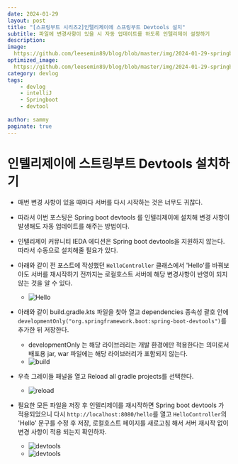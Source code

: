 ```yaml
---
date: 2024-01-29
layout: post
title: "[스프링부트 시리즈2]인텔리제이에 스프링부트 Devtools 설치"
subtitle: 파일에 변경사항이 있을 시 자동 업데이트를 하도록 인텔리제이 설정하기
description: 
image: 
  https://github.com/leesemin89/blog/blob/master/img/2024-01-29-springboot/springboot%20title.jpg?raw=true
optimized_image:    
  https://github.com/leesemin89/blog/blob/master/img/2024-01-29-springboot/p_springboot%20title.jpg?raw=true
category: devlog
tags:
    - devlog
    - intelliJ
    - Springboot
    - devtool
  
author: sammy
paginate: true
---
```


# 인텔리제이에 스트링부트 Devtools 설치하기
- 매번 변경 사항이 있을 때마다 서버를 다시 시작하는 것은 너무도 귀찮다.
- 따라서 이번 포스팅은 Spring boot devtools 를 인텔리제이에 설치해 변경 사항이 발생해도 자동 업데이트를 해주는 방법이다.
- 인텔리제이 커뮤니티 IEDA 에디션은 Spring boot devtools을 지원하지 않는다. 따라서 수동으로 설치해줄 필요가 있다.
  
- 아래와 같이 전 포스트에 작성했던 `HelloController` 클래스에서 'Hello'를 바꿔보아도 서버를 재시작하기 전까지는 로컬호스트 서버에 해당 변경사항이 반영이 되지 않는 것을 알 수 있다.
  - ![Hello](https://github.com/leesemin89/blog/blob/master/img/2024-01-29-springboot-devtool/devtool/1.png?raw=true)
- 아래와 같이 build.gradle.kts 파일을 찾아 열고 dependencies 종속성 괄호 안에 `developmentOnly("org.springframework.boot:spring-boot-devtools")`를 추가한 뒤 저장한다.
  - developmentOnly 는 해당 라이브러리는 개발 환경에만 적용한다는 의미로서 배포용 jar, war 파일에는 해당 라이브러리가 포함되지 않는다.
  - ![build](https://github.com/leesemin89/blog/blob/master/img/2024-01-29-springboot-devtool/devtool/2.png?raw=true)
- 우측 그레이들 패널을 열고 Reload all gradle projects를 선택한다.
  - ![reload](https://github.com/leesemin89/blog/blob/master/img/2024-01-29-springboot-devtool/devtool/3.png?raw=true)
- 필요한 모든 파일을 저장 후 인텔리제이를 재시작하면 Spring boot devtools 가 적용되었으니 다시 `http://localhost:8080/hello`를 열고 `HelloController`의 'Hello' 문구를 수정 후 저장, 로컬호스트 페이지를 새로고침 해서 서버 재시작 없이 변경 사항이 적용 되는지 확인하자.
  - ![devtools](https://github.com/leesemin89/blog/blob/master/img/2024-01-29-springboot-devtool/devtool/4.png?raw=true)
  - ![devtools](https://github.com/leesemin89/blog/blob/master/img/2024-01-29-springboot-devtool/devtool/5.png?raw=true)